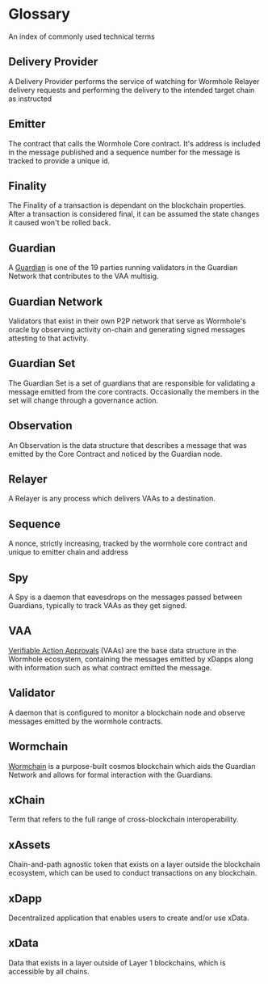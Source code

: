 # Glossary

<!-- Please make sure these are sorted  -->

An index of commonly used technical terms

## Delivery Provider

A Delivery Provider performs the service of watching for Wormhole Relayer delivery requests and performing the delivery to the intended target chain as instructed

## Emitter

The contract that calls the Wormhole Core contract. It's address is included in the message published and a sequence number for the message is tracked to provide a unique id.

## Finality

The Finality of a transaction is dependant on the blockchain properties. After a transaction is considered final, it can be assumed the state changes it caused won't be rolled back. 

## Guardian

A [Guardian](../guide/components/guardian.md) is one of the 19 parties running validators in the Guardian Network that contributes to the VAA multisig.

## Guardian Network

Validators that exist in their own P2P network that serve as Wormhole's oracle by observing activity on-chain and generating signed messages attesting to that activity.

## Guardian Set

The Guardian Set is a set of guardians that are responsible for validating a message emitted from the core contracts. Occasionally the members in the set will change through a governance action. 

## Observation

An Observation is the data structure that describes a message that was emitted by the Core Contract and noticed by the Guardian node.

## Relayer

A Relayer is any process which delivers VAAs to a destination.

## Sequence

A nonce, strictly increasing, tracked by the wormhole core contract and unique to emitter chain and address 

## Spy

A Spy is a daemon that eavesdrops on the messages passed between Guardians, typically to track VAAs as they get signed. 


## VAA

[Verifiable Action Approvals](../guide/components/vaa.md) (VAAs) are the base data structure in the Wormhole ecosystem, containing the messages emitted by xDapps along with information such as what contract emitted the message.

## Validator 

A daemon that is configured to monitor a blockchain node and observe messages emitted by the wormhole contracts.

## Wormchain

[Wormchain](../guide/components/wormchain.md) is a purpose-built cosmos blockchain which aids the Guardian Network and allows for formal interaction with the Guardians.

## xChain

Term that refers to the full range of cross-blockchain interoperability.

## xAssets

Chain-and-path agnostic token that exists on a layer outside the blockchain ecosystem, which can be used to conduct transactions on any blockchain.

## xDapp

Decentralized application that enables users to create and/or use xData.

## xData

Data that exists in a layer outside of Layer 1 blockchains, which is accessible by all chains.